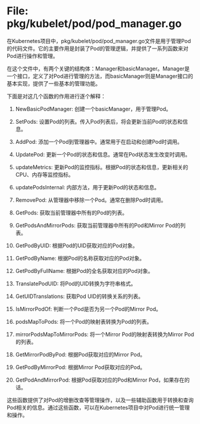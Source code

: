 # File: pkg/kubelet/pod/pod_manager.go

在Kubernetes项目中，pkg/kubelet/pod/pod_manager.go文件是用于管理Pod的代码文件。它的主要作用是封装了Pod的管理逻辑，并提供了一系列函数来对Pod进行操作和管理。

在这个文件中，有两个关键的结构体：Manager和basicManager。Manager是一个接口，定义了对Pod进行管理的方法，而basicManager则是Manager接口的基本实现，提供了一些基本的管理功能。

下面是对这几个函数的作用进行逐个解释：

1. NewBasicPodManager: 创建一个basicManager，用于管理Pod。

2. SetPods: 设置Pod的列表。传入Pod列表后，将会更新当前Pod的状态和信息。

3. AddPod: 添加一个Pod到管理器中。通常用于在启动和创建Pod时调用。

4. UpdatePod: 更新一个Pod的状态和信息。通常在Pod状态发生改变时调用。

5. updateMetrics: 更新Pod的监控指标。根据Pod的状态和信息，更新相关的CPU、内存等监控指标。

6. updatePodsInternal: 内部方法，用于更新Pod的状态和信息。

7. RemovePod: 从管理器中移除一个Pod。通常在删除Pod时调用。

8. GetPods: 获取当前管理器中所有的Pod的列表。

9. GetPodsAndMirrorPods: 获取当前管理器中所有的Pod和Mirror Pod的列表。

10. GetPodByUID: 根据Pod的UID获取对应的Pod对象。

11. GetPodByName: 根据Pod的名称获取对应的Pod对象。

12. GetPodByFullName: 根据Pod的全名获取对应的Pod对象。

13. TranslatePodUID: 将Pod的UID转换为字符串格式。

14. GetUIDTranslations: 获取Pod UID的转换关系的列表。

15. IsMirrorPodOf: 判断一个Pod是否为另一个Pod的Mirror Pod。

16. podsMapToPods: 将一个Pod的映射表转换为Pod的列表。

17. mirrorPodsMapToMirrorPods: 将一个Mirror Pod的映射表转换为Mirror Pod的列表。

18. GetMirrorPodByPod: 根据Pod获取对应的Mirror Pod。

19. GetPodByMirrorPod: 根据Mirror Pod获取对应的Pod。

20. GetPodAndMirrorPod: 根据Pod获取对应的Pod和Mirror Pod，如果存在的话。

这些函数提供了对Pod的增删改查等管理操作，以及一些辅助函数用于转换和查询Pod相关的信息。通过这些函数，可以在Kubernetes项目中对Pod进行统一管理和操作。

